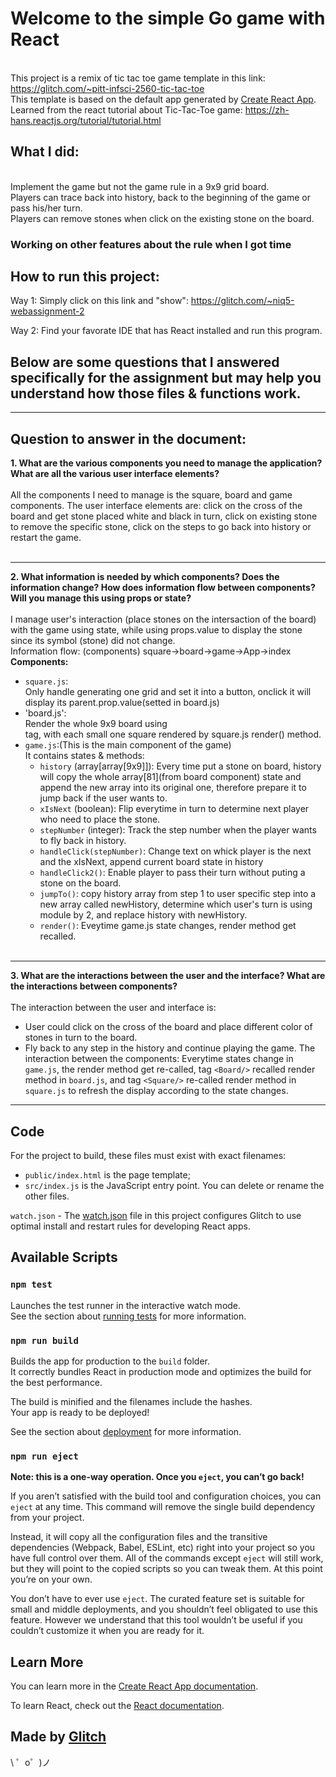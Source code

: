 # Welcome to the simple Go game with React
<br>This project is a remix of tic tac toe game template in this link: https://glitch.com/~pitt-infsci-2560-tic-tac-toe
<br>This template is based on the default app generated by [Create React App](https://github.com/facebookincubator/create-react-app).
<br>Learned from the react tutorial about Tic-Tac-Toe game: https://zh-hans.reactjs.org/tutorial/tutorial.html

## What I did:
  <br>Implement the game but not the game rule in a 9x9 grid board.
  <br>Players can trace back into history, back to the beginning of the game or pass his/her turn.
  <br>Players can remove stones when click on the existing stone on the board.
### Working on other features about the rule when I got time

## How to run this project:
Way 1: Simply click on this link and "show": https://glitch.com/~niq5-webassignment-2

Way 2: Find your favorate IDE that has React installed and run this program.

## Below are some questions that I answered specifically for the assignment but may help you understand how those files & functions work.
--------------------
## Question to answer in the document:
**1. What are the various components you need to manage the application? What are all the various user interface elements?**<br><br>
All the components I need to manage is the square, board and game components. 
The user interface elements are: click on the cross of the board and get stone placed white and black in turn, click on existing stone to remove the specific stone, click on the steps to go back into history or restart the game.<br><br>

-------------------
**2. What information is needed by which components? Does the information change? How does information flow between components? Will you manage this using props or state?**<br><br>
I manage user's interaction (place stones on the intersaction of the board) with the game using state, while using props.value to display the stone since its symbol (stone) did not change.<br>
Information flow: (components) square->board->game->App->index<br>
**Components:**<br>
* `square.js`: <br>Only handle generating one grid and set it into a button, onclick it will display its parent.prop.value(setted in board.js)<br>
* 'board.js': <br>Render the whole 9x9 board using *<div>* tag, with each small one square rendered by square.js render() method.<br>
* `game.js`:(This is the main component of the game)<br>
  It contains states & methods:<br>
  * `history` (array[array[9x9]]): Every time put a stone on board, history will copy the whole array[81](from board component) state and append the new array into its original one, therefore prepare it to jump back if the user wants to.
  * `xIsNext` (boolean): Flip everytime in turn to determine next player who need to place the stone.
  * `stepNumber` (integer): Track the step number when the player wants to fly back in history.<br>
  * `handleClick(stepNumber)`: Change text on whick player is the next and the xIsNext, append current board state in history
  * `handleClick2()`: Enable player to pass their turn without puting a stone on the board.
  * `jumpTo()`: copy history array from step 1 to user specific step into a new array called newHistory, determine which user's turn is using module by 2, and replace history with newHistory.
  * `render()`: Eveytime game.js state changes, render method get recalled. <br><br>
--------------------
**3. What are the interactions between the user and the interface? What are the interactions between components?**<br><br>
The interaction between the user and interface is:
  * User could click on the cross of the board and place different color of stones in turn to the board.
  * Fly back to any step in the history and continue playing the game.
The interaction between the components:
  Everytime states change in `game.js`, the render method get re-called, tag `<Board/>` recalled render method in `board.js`, and tag `<Square/>` re-called render method in `square.js` to refresh the display according to the state changes.
---------------------


## Code

For the project to build, these files must exist with exact filenames:
* `public/index.html` is the page template;
* `src/index.js` is the JavaScript entry point.
You can delete or rename the other files.

`watch.json` - The [watch.json](https://glitch.com/help/restart/) file in this project configures Glitch to use optimal install and restart rules for developing React apps. 

## Available Scripts

### `npm test`

Launches the test runner in the interactive watch mode.<br>
See the section about [running tests](https://facebook.github.io/create-react-app/docs/running-tests) for more information.

### `npm run build`

Builds the app for production to the `build` folder.<br>
It correctly bundles React in production mode and optimizes the build for the best performance.

The build is minified and the filenames include the hashes.<br>
Your app is ready to be deployed!

See the section about [deployment](https://facebook.github.io/create-react-app/docs/deployment) for more information.

### `npm run eject`

**Note: this is a one-way operation. Once you `eject`, you can’t go back!**

If you aren’t satisfied with the build tool and configuration choices, you can `eject` at any time. This command will remove the single build dependency from your project.

Instead, it will copy all the configuration files and the transitive dependencies (Webpack, Babel, ESLint, etc) right into your project so you have full control over them. All of the commands except `eject` will still work, but they will point to the copied scripts so you can tweak them. At this point you’re on your own.

You don’t have to ever use `eject`. The curated feature set is suitable for small and middle deployments, and you shouldn’t feel obligated to use this feature. However we understand that this tool wouldn’t be useful if you couldn’t customize it when you are ready for it.

## Learn More

You can learn more in the [Create React App documentation](https://facebook.github.io/create-react-app/docs/getting-started).

To learn React, check out the [React documentation](https://reactjs.org/).

Made by [Glitch](https://glitch.com/)
-------------------

\ ゜o゜)ノ
